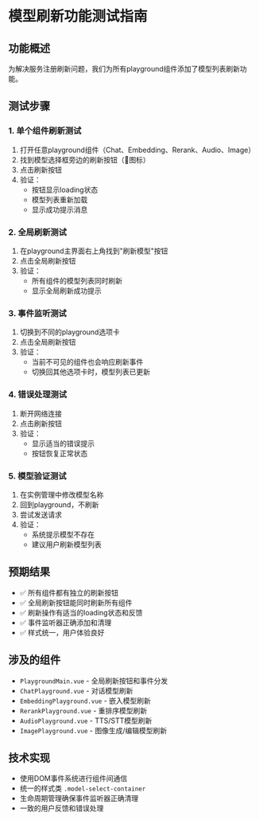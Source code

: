 # 模型刷新功能测试指南

## 功能概述
为解决服务注册刷新问题，我们为所有playground组件添加了模型列表刷新功能。

## 测试步骤

### 1. 单个组件刷新测试
1. 打开任意playground组件（Chat、Embedding、Rerank、Audio、Image）
2. 找到模型选择框旁边的刷新按钮（🔄图标）
3. 点击刷新按钮
4. 验证：
   - 按钮显示loading状态
   - 模型列表重新加载
   - 显示成功提示消息

### 2. 全局刷新测试
1. 在playground主界面右上角找到"刷新模型"按钮
2. 点击全局刷新按钮
3. 验证：
   - 所有组件的模型列表同时刷新
   - 显示全局刷新成功提示

### 3. 事件监听测试
1. 切换到不同的playground选项卡
2. 点击全局刷新按钮
3. 验证：
   - 当前不可见的组件也会响应刷新事件
   - 切换回其他选项卡时，模型列表已更新

### 4. 错误处理测试
1. 断开网络连接
2. 点击刷新按钮
3. 验证：
   - 显示适当的错误提示
   - 按钮恢复正常状态

### 5. 模型验证测试
1. 在实例管理中修改模型名称
2. 回到playground，不刷新
3. 尝试发送请求
4. 验证：
   - 系统提示模型不存在
   - 建议用户刷新模型列表

## 预期结果
- ✅ 所有组件都有独立的刷新按钮
- ✅ 全局刷新按钮能同时刷新所有组件
- ✅ 刷新操作有适当的loading状态和反馈
- ✅ 事件监听器正确添加和清理
- ✅ 样式统一，用户体验良好

## 涉及的组件
- `PlaygroundMain.vue` - 全局刷新按钮和事件分发
- `ChatPlayground.vue` - 对话模型刷新
- `EmbeddingPlayground.vue` - 嵌入模型刷新
- `RerankPlayground.vue` - 重排序模型刷新
- `AudioPlayground.vue` - TTS/STT模型刷新
- `ImagePlayground.vue` - 图像生成/编辑模型刷新

## 技术实现
- 使用DOM事件系统进行组件间通信
- 统一的样式类 `.model-select-container`
- 生命周期管理确保事件监听器正确清理
- 一致的用户反馈和错误处理